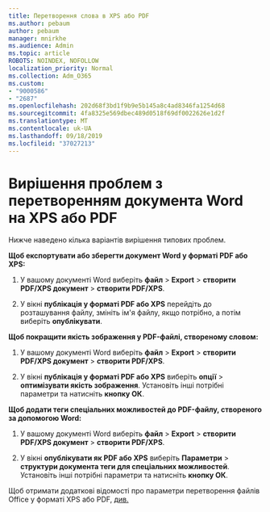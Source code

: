 ```yaml
---
title: Перетворення слова в XPS або PDF
ms.author: pebaum
author: pebaum
manager: mnirkhe
ms.audience: Admin
ms.topic: article
ROBOTS: NOINDEX, NOFOLLOW
localization_priority: Normal
ms.collection: Adm_O365
ms.custom:
- "9000586"
- "2687"
ms.openlocfilehash: 202d68f3bd1f9b9e5b145a8c4ad8346fa1254d68
ms.sourcegitcommit: 4fa8325e569dbec489d0518f69df0022626e1d2f
ms.translationtype: MT
ms.contentlocale: uk-UA
ms.lasthandoff: 09/18/2019
ms.locfileid: "37027213"
---
```

# <a name="resolve-issues-converting-a-word-document-to-xps-or-pdf"></a>Вирішення проблем з перетворенням документа Word на XPS або PDF

Нижче наведено кілька варіантів вирішення типових проблем. 

**Щоб експортувати або зберегти документ Word у форматі PDF або XPS:**

1. У вашому документі Word виберіть **файл** > **Export** > **створити PDF/XPS документ** > **створити PDF/XPS**.

2. У вікні **публікація у форматі PDF або XPS** перейдіть до розташування файлу, змініть ім'я файлу, якщо потрібно, а потім виберіть **опублікувати**.

**Щоб покращити якість зображення у PDF-файлі, створеному словом:**

1. У вашому документі Word виберіть **файл** > **Export** > **створити PDF/XPS документ** > **створити PDF/XPS**.

2. У вікні **публікація у форматі PDF або XPS** виберіть **опції** > **оптимізувати якість зображення**. Установіть інші потрібні параметри та натисніть **кнопку ОК**. 

**Щоб додати теги спеціальних можливостей до PDF-файлу, створеного за допомогою Word:**
 
1. У вашому документі Word виберіть **файл** > **Export** > **створити PDF/XPS документ** > **створити PDF/XPS**.

2. У вікні **опублікувати як PDF або XPS** виберіть **Параметри** > **структури документа теги для спеціальних можливостей**. Установіть інші потрібні параметри та натисніть **кнопку ОК**.

Щоб отримати додаткові відомості про параметри перетворення файлів Office у форматі XPS або PDF, [див.](https://support.office.com/article/d85416c5-7d77-4fd6-a216-6f4bf7c7c110)